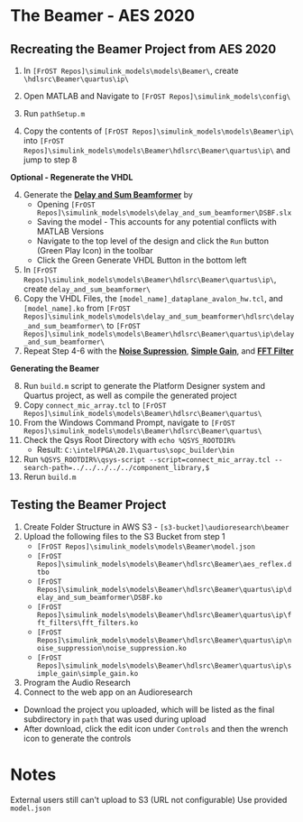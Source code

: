 # The Beamer - AES 2020

## Recreating the Beamer Project from AES 2020
1. In `[FrOST Repos]\simulink_models\models\Beamer\`, create `\hdlsrc\Beamer\quartus\ip\`
2. Open MATLAB and Navigate to `[FrOST Repos]\simulink_models\config\`   
3. Run `pathSetup.m`  

4. Copy the contents of `[FrOST Repos]\simulink_models\models\Beamer\ip\` into `[FrOST Repos]\simulink_models\models\Beamer\hdlsrc\Beamer\quartus\ip\` and jump to step 8

**Optional - Regenerate the VHDL**  

4. Generate the [**Delay and Sum Beamformer**](https://github.com/fpga-open-speech-tools/simulink_models/tree/dev/models/delay_and_sum_beamformer) by
    - Opening `[FrOST Repos]\simulink_models\models\delay_and_sum_beamformer\DSBF.slx`
    - Saving the model - This accounts for any potential conflicts with MATLAB Versions
    - Navigate to the top level of the design and click the `Run` button (Green Play Icon) in the toolbar
    - Click the Green Generate VHDL Button in the bottom left
5. In `[FrOST Repos]\simulink_models\models\Beamer\hdlsrc\Beamer\quartus\ip\`, create `delay_and_sum_beamformer\`
6. Copy the VHDL Files, the `[model_name]_dataplane_avalon_hw.tcl`, and `[model_name].ko` from `[FrOST Repos]\simulink_models\models\delay_and_sum_beamformer\hdlsrc\delay_and_sum_beamformer\` to `[FrOST Repos]\simulink_models\models\Beamer\hdlsrc\Beamer\quartus\ip\delay_and_sum_beamformer\`
7. Repeat Step 4-6 with the [**Noise Supression**](https://github.com/fpga-open-speech-tools/simulink_models/tree/dev/models/noise_suppression), [**Simple Gain**](https://github.com/fpga-open-speech-tools/simulink_models/tree/dev/models/simple_gain/), and [**FFT Filter**](https://github.com/fpga-open-speech-tools/simulink_models/tree/dev/models/fft_filters/)     

**Generating the Beamer**  

8. Run `build.m` script to generate the Platform Designer system and Quartus project, as well as compile the generated project
9. Copy `connect_mic_array.tcl` to `[FrOST Repos]\simulink_models\models\Beamer\hdlsrc\Beamer\quartus\`
10. From the Windows Command Prompt, navigate to `[FrOST Repos]\simulink_models\models\Beamer\hdlsrc\Beamer\quartus\`
11. Check the Qsys Root Directory with `echo %QSYS_ROOTDIR%`
    - Result: `C:\intelFPGA\20.1\quartus\sopc_builder\bin`
12. Run `%QSYS_ROOTDIR%\qsys-script --script=connect_mic_array.tcl --search-path=../../../../../component_library,$`
13. Rerun `build.m`


## Testing the Beamer Project
1. Create Folder Structure in AWS S3 -  `[s3-bucket]\audioresearch\beamer`
2. Upload the following files to the S3 Bucket from step 1
    - `[FrOST Repos]\simulink_models\models\Beamer\model.json`
    - `[FrOST Repos]\simulink_models\models\Beamer\hdlsrc\Beamer\aes_reflex.dtbo`
    - `[FrOST Repos]\simulink_models\models\Beamer\hdlsrc\Beamer\quartus\ip\delay_and_sum_beamformer\DSBF.ko`
    - `[FrOST Repos]\simulink_models\models\Beamer\hdlsrc\Beamer\quartus\ip\fft_filters\fft_filters.ko`
    - `[FrOST Repos]\simulink_models\models\Beamer\hdlsrc\Beamer\quartus\ip\noise_suppression\noise_suppression.ko`
    - `[FrOST Repos]\simulink_models\models\Beamer\hdlsrc\Beamer\quartus\ip\simple_gain\simple_gain.ko`
3. Program the Audio Research
4. Connect to the web app on an Audioresearch
- Download the project you uploaded, which will be listed as the final subdirectory in `path` that was used during upload
- After download, click the edit icon under `Controls` and then the wrench icon to generate the controls


# Notes
External users still can't upload to S3 (URL not configurable)
Use provided `model.json`
